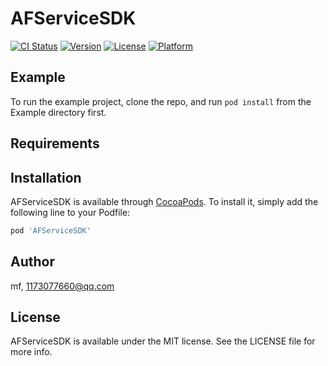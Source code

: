 # AFServiceSDK

[![CI Status](https://img.shields.io/travis/mf/AFServiceSDK.svg?style=flat)](https://travis-ci.org/mf/AFServiceSDK)
[![Version](https://img.shields.io/cocoapods/v/AFServiceSDK.svg?style=flat)](https://cocoapods.org/pods/AFServiceSDK)
[![License](https://img.shields.io/cocoapods/l/AFServiceSDK.svg?style=flat)](https://cocoapods.org/pods/AFServiceSDK)
[![Platform](https://img.shields.io/cocoapods/p/AFServiceSDK.svg?style=flat)](https://cocoapods.org/pods/AFServiceSDK)

## Example

To run the example project, clone the repo, and run `pod install` from the Example directory first.

## Requirements

## Installation

AFServiceSDK is available through [CocoaPods](https://cocoapods.org). To install
it, simply add the following line to your Podfile:

```ruby
pod 'AFServiceSDK'
```

## Author

mf, 1173077660@qq.com

## License

AFServiceSDK is available under the MIT license. See the LICENSE file for more info.
